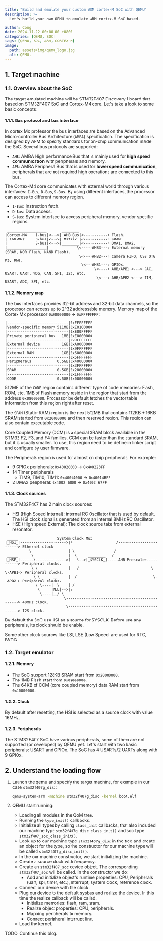 ```yaml
---
title: "Build and emulate your custom ARM cortex-M SoC with QEMU"
description: >-
  Let's build your own QEMU to emulate ARM cortex-M SoC based.

author: Cong
date: 2024-11-22 00:00:00 +0800
categories: [QEMU, SOC]
tags: [QEMU, SOC, ARM, CORTEX-M]
image:
  path: assets/img/qemu_logo.jpg
  alt: QEMU.
---
```


## 1. Target machine

### 1.1. Overview about the SoC

The target emulated machine will be STM32F407 Discovery 1 board that based on STM32F407 SoC and Cortex-M4 core. Let's take a look to some basic concepts:

#### 1.1.1. Bus protocol and bus interface

In cortex Mx professor the bus interfaces are based on the Advanced Micro-controller Bus Architecture (`AMBA`) specification. The specification is designed by ARM to specify standards for on-chip communication inside the SoC. Several bus protocols are supported:

- `AHB`: AMBA High performance Bus that is mainly used for **high speed communication** with peripherals and memory.
- `APB`: AMBA Peripheral Bus that is used for **lower speed communication**, peripherals that are not required high operations are connected to this bus.

The Cortex-M4 core communicates with external world through various interfaces: `I-Bus`, `D-Bus`, `S-Bus`. By using different interfaces, the processor can access to different memory region.

- `I-Bus`: Instruction fetch.
- `D-Bus`: Data access.
- `S-Bus`: System interface to access peripheral memory, vendor specific regions.

```text
 __________________       ________
|Cortex-M4    I-bus|<--->| AHB Bus|<-----------> Flash.
| 168-MHz     D-bus|<--->| Matrix |<-----------> SRAM.
|             S-bus|<--->|________|<-----------> DMA1, DMA2.
|__________________|             \<-----AHB3---> External memory (SRAM, NOR Flash, NAND Flash).
                                  \<----AHB2---> Camera FIFO, USB OTG FS, RNG.
                                   \<---AHB1---> GPIOx.
                                         \<----> AHB/APB1 <---> DAC, USART, UART, WDG, CAN, SPI, I2C, etc.
                                          \<---> AHB/APB2 <---> TIM, USART, ADC, SPI, etc.
```

#### 1.1.2. Memory map

The bus interfaces provides 32-bit address and 32-bit data channels, so the processor can access up to 2^32 addressable memory. Memory map of the Cortex Mx processor `0x00000000` -> `0xFFFFFFFF`:

```text
|----------------------------|0xFFFFFFFF
|Vendor-specific memory 511MB|0xE0100000
|----------------------------|0xE00FFFFF
|Private peripheral bus   1MB|0xE0000000
|----------------------------|0xDFFFFFFF
|External device          1GB|0xA0000000
|----------------------------|0x9FFFFFFF
|External RAM             1GB|0x60000000
|----------------------------|0x5FFFFFFF
|Peripherals            0.5GB|0x40000000
|----------------------------|0x3FFFFFFF
|SRAM                   0.5GB|0x20000000
|----------------------------|0x1FFFFFFF
|CODE                   0.5GB|0x00000000
```

512MB of the `CODE` region contains different type of code memories: Flash, ROM, etc. 1MB of Flash memory reside in the region that start from the address `0x08000000`. Processor be default fetches the vector table information from this region right after reset.

The `SRAM` (Static-RAM) region is the next 512MB that contains 112KB + 16KB SRAM started from `0x20000000` and then reserved region. This region can also contain executable code.

Core Coupled Memory (CCM) is a special SRAM block available in the STM32 F2, F3, and F4 families. CCM can be faster than the standard SRAM, but it is usually smaller. To use, this region need to be define in linker script and configure by user firmware.

The Peripherals region is used for almost on chip peripherals. For example:

- 9 GPIOx peripherals: `0x40020000` -> `0x400223FF`
- 14 Timer peripherals:
  - TIM9, TIM10, TIM11: `0x40014000` -> `0x40014BFF`
- 2 DMAx peripheral: `0x4002 6000` -> `0x4002 67FF`

#### 1.1.3. Clock sources

The STM32F407 has 2 main clock sources:

- HSI (High Speed Internal): internal RC Oscillator that is used by default. The HSI clock signal is generated from an internal 8MHz RC Oscillator.
- HSE (High speed External): The clock source take from external resonator.

```text
 _____                  System Clock Mux
|_HSI_|--------------------->|\                    /------------------------> Ethernet clock.
           \                 | \                  /
 _____      \                |  \     ________   /
|_HSE_|------\-------------->|   \-->|_SYSCLK_|-----AHB Prescaler-----------> Peripheral clocks.
            \ \              |   /                                 \ \-APB1-> Peripheral clocks.
             \ \      __     |  /                                   \--APB2-> Peripheral clocks.
              \ \----|  \    | /
               \     |PLL|-->|/
                \----|__/ \
                           \------------------------------------------------> 48MHz clock.
                            \-----------------------------------------------> I2S clock.
```

By default the SoC use HSI as a source for SYSCLK. Before use any peripherals, its clock should be enable.

Some other clock sources like LSI, LSE (Low Speed) are used for RTC, IWDG.

### 1.2. Target emulator

#### 1.2.1. Memory

- The SoC support 128KB SRAM start from `0x20000000`.
- The 1MB Flash start from `0x08000000`.
- The 64KB of CCM (core coupled memory) data RAM start from `0x10000000`.

#### 1.2.2. Clock

By default after resetting, the HSI is selected as a source clock with value 16MHz.

#### 1.2.3. Peripherals

The STM32F407 SoC have various peripherals, some of them are not supported (or developed) by QEMU yet. Let's start with two basic peripherals: USART and GPIOx. The SoC has 4 USARTs/2 UARTs along with 9 GPIOx.

## 2. Understand the loading flow

1. Launch the qemu and specify the target machine, for example in our case `stm32f407g_disc`:

    ```bash
    qemu-system-arm -machine stm32f407g_disc -kernel boot.elf
    ```

2. QEMU start running:
   - Loading all modules in the QoM tree.
   - Running the `type_init()` callbacks.
   - Initialize all types by calling `class_init` callbacks, that also included our machine type `stm32f407g_disc_class_init()` and soc type `stm32f407_soc_class_init()`.
   - Look up to our machine type `stm32f407g_disc` in the tree and create an object for the type, so the constructor for our machine type will be called `stm32f407g_disc_init()`.
   - In the our machine constructor, we start initializing the machine.
   - Create a source clock with frequency.
   - Create an `stm32f407_soc` device object. The corresponding `stm32f407_soc` will be called. In the constructor we do:
     - Add and initialize object's runtime properties: CPU, Peripherals (uart, spi, timer, etc.), Interrupt, system clock, reference clock.
   - Connect our device with the clock.
   - Plug our device to the default sysbus and realize the device. In this time the realize callback will be called.
     - Initialize memories: flash, ram, sram.
     - Realize object properties: CPU, peripherals.
     - Mapping peripherals to memory.
     - Connect peripheral interrupt line.
   - Load the kernel.

TODO: Continue this blog.

